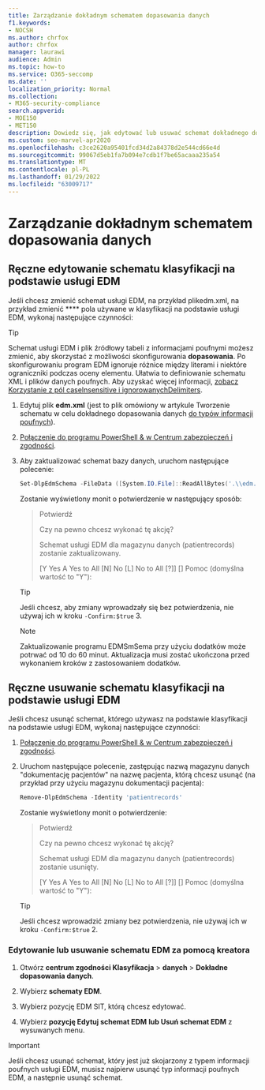 ```yaml
---
title: Zarządzanie dokładnym schematem dopasowania danych
f1.keywords:
- NOCSH
ms.author: chrfox
author: chrfox
manager: laurawi
audience: Admin
ms.topic: how-to
ms.service: O365-seccomp
ms.date: ''
localization_priority: Normal
ms.collection:
- M365-security-compliance
search.appverid:
- MOE150
- MET150
description: Dowiedz się, jak edytować lub usuwać schemat dokładnego dopasowania danych.
ms.custom: seo-marvel-apr2020
ms.openlocfilehash: c3ce2620a95401fcd34d2a84378d2e544cd66e4d
ms.sourcegitcommit: 99067d5eb1fa7b094e7cdb1f7be65acaaa235a54
ms.translationtype: MT
ms.contentlocale: pl-PL
ms.lasthandoff: 01/29/2022
ms.locfileid: "63009717"
---
```

# <a name="manage-your-exact-data-match-schema"></a>Zarządzanie dokładnym schematem dopasowania danych

## <a name="editing-the-schema-for-edm-based-classification-manually"></a>Ręczne edytowanie schematu klasyfikacji na podstawie usługi EDM

Jeśli chcesz zmienić schemat usługi EDM, na przykład plikedm.xml, na przykład zmienić **** pola używane w klasyfikacji na podstawie usługi EDM, wykonaj następujące czynności:

> [!TIP]
> Schemat usługi EDM i plik źródłowy tabeli z informacjami poufnymi możesz zmienić, aby skorzystać z możliwości skonfigurowania **dopasowania**. Po skonfigurowaniu program EDM ignoruje różnice między literami i niektóre ograniczniki podczas oceny elementu. Ułatwia to definiowanie schematu XML i plików danych poufnych. Aby uzyskać więcej informacji, [zobacz Korzystanie z pól caseInsensitive i ignorowanychDelimiters](sit-get-started-exact-data-match-create-schema.md#using-the-caseinsensitive-and-ignoreddelimiters-fields).

1. Edytuj plik **edm.xml** (jest to plik omówiony w artykule Tworzenie schematu w celu dokładnego dopasowania danych [do typów informacji poufnych](sit-get-started-exact-data-match-create-schema.md#create-the-schema-for-exact-data-match-based-sensitive-information-types)).

2. [Połączenie do programu PowerShell & w Centrum zabezpieczeń i zgodności](/powershell/exchange/connect-to-scc-powershell).

3. Aby zaktualizować schemat bazy danych, uruchom następujące polecenie:

      ```powershell
      Set-DlpEdmSchema -FileData ([System.IO.File]::ReadAllBytes('.\\edm.xml')) -Confirm:$true
      ```

      Zostanie wyświetlony monit o potwierdzenie w następujący sposób:

      > Potwierdź
      >
      > Czy na pewno chcesz wykonać tę akcję?
      >
      > Schemat usługi EDM dla magazynu danych (patientrecords) zostanie zaktualizowany.
      >
      > \[Y Yes A Yes to All \[N\] No \[L\] No to All \[?\]\] \[\] Pomoc (domyślna wartość to "Y"):

      > [!TIP]
      > Jeśli chcesz, aby zmiany wprowadzały się bez potwierdzenia, nie używaj ich w kroku `-Confirm:$true` 3.

      > [!NOTE]
      > Zaktualizowanie programu EDMSmSema przy użyciu dodatków może potrwać od 10 do 60 minut. Aktualizacja musi zostać ukończona przed wykonaniem kroków z zastosowaniem dodatków.

## <a name="removing-the-schema-for-edm-based-classification-manually"></a>Ręczne usuwanie schematu klasyfikacji na podstawie usługi EDM

Jeśli chcesz usunąć schemat, którego używasz na podstawie klasyfikacji na podstawie usługi EDM, wykonaj następujące czynności:

1. [Połączenie do programu PowerShell & w Centrum zabezpieczeń i zgodności](/powershell/exchange/connect-to-scc-powershell).

2. Uruchom następujące polecenie, zastępując nazwą magazynu danych "dokumentację pacjentów" na nazwę pacjenta, którą chcesz usunąć (na przykład przy użyciu magazynu dokumentacji pacjenta):

      ```powershell
      Remove-DlpEdmSchema -Identity 'patientrecords'
      ```

      Zostanie wyświetlony monit o potwierdzenie:

      > Potwierdź
      >
      > Czy na pewno chcesz wykonać tę akcję?
      >
      > Schemat usługi EDM dla magazynu danych (patientrecords) zostanie usunięty.
      >
      > \[Y Yes A Yes to All \[N\] No \[L\] No to All \[?\]\] \[\] Pomoc (domyślna wartość to "Y"):

      > [!TIP]
      > Jeśli chcesz wprowadzić zmiany bez potwierdzenia, nie używaj ich w kroku `-Confirm:$true` 2.

### <a name="edit-or-delete-the-edm-schema-with-the-wizard"></a>Edytowanie lub usuwanie schematu EDM za pomocą kreatora

1. Otwórz **centrum zgodności Klasyfikacja** \> **danych** \> **Dokładne dopasowania danych**.

2. Wybierz **schematy EDM**.

3. Wybierz pozycję EDM SIT, którą chcesz edytować.

4. Wybierz **pozycję Edytuj schemat EDM** **lub Usuń schemat EDM** z wysuwanych menu.

> [!IMPORTANT]
> Jeśli chcesz usunąć schemat, który jest już skojarzony z typem informacji poufnych usługi EDM, musisz najpierw usunąć typ informacji poufnych EDM, a następnie usunąć schemat.
